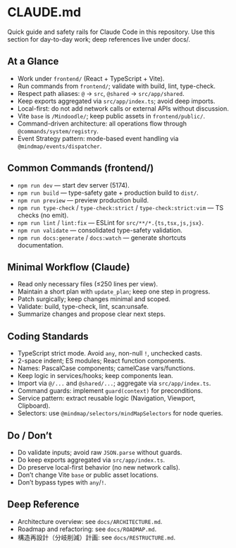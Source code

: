 # CLAUDE.md

Quick guide and safety rails for Claude Code in this repository. Use this section for day-to-day work; deep references live under docs/.

## At a Glance

- Work under `frontend/` (React + TypeScript + Vite).
- Run commands from `frontend/`; validate with build, lint, type-check.
- Respect path aliases: `@` → `src`, `@shared` → `src/app/shared`.
- Keep exports aggregated via `src/app/index.ts`; avoid deep imports.
- Local-first: do not add network calls or external APIs without discussion.
- Vite `base` is `/Mindoodle/`; keep public assets in `frontend/public/`.
- Command-driven architecture: all operations flow through `@commands/system/registry`.
- Event Strategy pattern: mode-based event handling via `@mindmap/events/dispatcher`.

## Common Commands (frontend/)

- `npm run dev` — start dev server (5174).
- `npm run build` — type-safety gate + production build to `dist/`.
- `npm run preview` — preview production build.
- `npm run type-check` / `type-check:strict` / `type-check:strict:vim` — TS checks (no emit).
- `npm run lint` / `lint:fix` — ESLint for `src/**/*.{ts,tsx,js,jsx}`.
- `npm run validate` — consolidated type-safety validation.
- `npm run docs:generate` / `docs:watch` — generate shortcuts documentation.

## Minimal Workflow (Claude)

- Read only necessary files (≤250 lines per view).
- Maintain a short plan with `update_plan`; keep one step in progress.
- Patch surgically; keep changes minimal and scoped.
- Validate: build, type-check, lint, scan:unsafe.
- Summarize changes and propose clear next steps.

## Coding Standards

- TypeScript strict mode. Avoid `any`, non-null `!`, unchecked casts.
- 2-space indent; ES modules; React function components.
- Names: PascalCase components; camelCase vars/functions.
- Keep logic in services/hooks; keep components lean.
- Import via `@/...` and `@shared/...`; aggregate via `src/app/index.ts`.
- Command guards: implement `guard(context)` for preconditions.
- Service pattern: extract reusable logic (Navigation, Viewport, Clipboard).
- Selectors: use `@mindmap/selectors/mindMapSelectors` for node queries.

## Do / Don’t

- Do validate inputs; avoid raw `JSON.parse` without guards.
- Do keep exports aggregated via `src/app/index.ts`.
- Do preserve local-first behavior (no new network calls).
- Don’t change Vite `base` or public asset locations.
- Don’t bypass types with `any`/`!`.

## Deep Reference

- Architecture overview: see `docs/ARCHITECTURE.md`.
- Roadmap and refactoring: see `docs/ROADMAP.md`.
- 構造再設計（分岐削減）計画: see `docs/RESTRUCTURE.md`.

